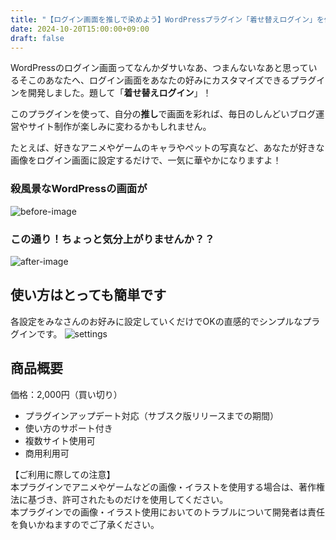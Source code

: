 ```yaml
---
title: "【ログイン画面を推しで染めよう】WordPressプラグイン「着せ替えログイン」を作りました"
date: 2024-10-20T15:00:00+09:00
draft: false
---
```


WordPressのログイン画面ってなんかダサいなあ、つまんないなあと思っているそこのあなたへ、ログイン画面をあなたの好みにカスタマイズできるプラグインを開発しました。題して「**着せ替えログイン**」！

このプラグインを使って、自分の**推し**で画面を彩れば、毎日のしんどいブログ運営やサイト制作が楽しみに変わるかもしれません。

たとえば、好きなアニメやゲームのキャラやペットの写真など、あなたが好きな画像をログイン画面に設定するだけで、一気に華やかになりますよ！


### 殺風景なWordPressの画面が
![before-image]( /images/before-login.png )

### この通り！ちょっと気分上がりませんか？？
![after-image]( /images/after-login.png )


## 使い方はとっても簡単です
各設定をみなさんのお好みに設定していくだけでOKの直感的でシンプルなプラグインです。
![settings]( /images/settings.png )


## 商品概要
価格：2,000円（買い切り）  
- プラグインアップデート対応（サブスク版リリースまでの期間）
- 使い方のサポート付き
- 複数サイト使用可
- 商用利用可

【ご利用に際しての注意】  
本プラグインでアニメやゲームなどの画像・イラストを使用する場合は、著作権法に基づき、許可されたものだけを使用してください。<br>本プラグインでの画像・イラスト使用においてのトラブルについて開発者は責任を負いかねますのでご了承ください。

